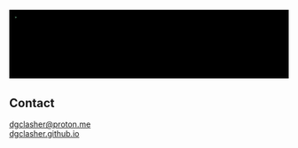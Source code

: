 ![profile](./assets/profile.gif)

## Contact

[dgclasher@proton.me](mailto:dgclasher@proton.me)<br>
[dgclasher.github.io](https://dgclasher.github.io)
 
